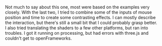 Not much to say about this one, most were based on the examples very closely. With the last two, I tried to combine some of the inputs of mouse position and time to create some contrasting effects. I can mostly describe the interaction, but there's still a small bit that I could probably grasp better. I also tried translating the shaders to a few other platforms, but ran into troubles. I got it running on processing, but had errors with three.js and couldn't get to openFrameworks. 
